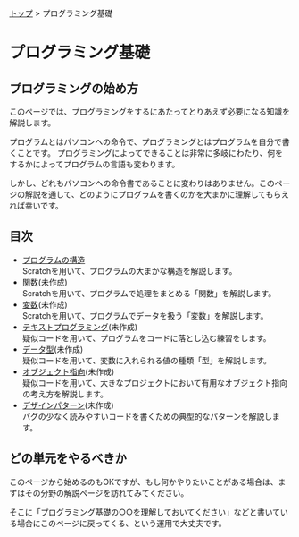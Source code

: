 [トップ](../) > プログラミング基礎

# プログラミング基礎

## プログラミングの始め方

このページでは、プログラミングをするにあたってとりあえず必要になる知識を解説します。

プログラムとはパソコンへの命令で、プログラミングとはプログラムを自分で書くことです。
プログラミングによってできることは非常に多岐にわたり、何をするかによってプログラムの言語も変わります。

しかし、どれもパソコンへの命令書であることに変わりはありません。このページの解説を通して、どのようにプログラムを書くのかを大まかに理解してもらえれば幸いです。

## 目次

- [プログラムの構造](./scratch/)<br>Scratchを用いて、プログラムの大まかな構造を解説します。
- [関数](./function/)(未作成)<br>Scratchを用いて、プログラムで処理をまとめる「関数」を解説します。
- [変数](./variable/)(未作成)<br>Scratchを用いて、プログラムでデータを扱う「変数」を解説します。
- [テキストプログラミング](./text/)(未作成)<br>疑似コードを用いて、プログラムをコードに落とし込む練習をします。
- [データ型]()(未作成)<br>疑似コードを用いて、変数に入れられる値の種類「型」を解説します。
- [オブジェクト指向]()(未作成)<br>疑似コードを用いて、大きなプロジェクトにおいて有用なオブジェクト指向の考え方を解説します。
- [デザインパターン]()(未作成)<br>バグの少なく読みやすいコードを書くための典型的なパターンを解説します。

## どの単元をやるべきか

このページから始めるのもOKですが、もし何かやりたいことがある場合は、まずはその分野の解説ページを訪れてみてください。

そこに「プログラミング基礎の○○を理解しておいてください」などと書いている場合にこのページに戻ってくる、という運用で大丈夫です。
